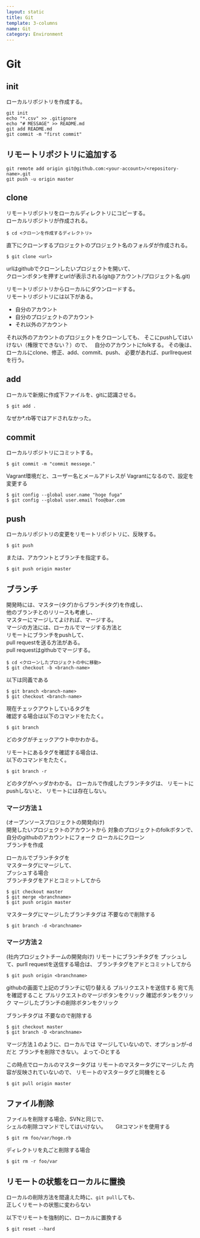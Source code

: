 ```yaml
---
layout: static
title: Git
template: 3-columns
name: Git
category: Environment
---
```


# Git

## init
ローカルリポジトリを作成する。
```
git init
echo "*.csv" >> .gitignore
echo "# MESSAGE" >> README.md
git add README.md
git commit -m "first commit"
```
## リモートリポジトリに追加する
```
git remote add origin git@github.com:<your-account>/<repository-name>.git
git push -u origin master
```

## clone
リモートリポジトリをローカルディレクトリにコピーする。  
ローカルリポジトリが作成される。

```
$ cd <クローンを作成するディレクトリ>
```
直下にクローンするプロジェクトのプロジェクト名のフォルダが作成される。

```
$ git clone <url>
```
urlはgithubでクローンしたいプロジェクトを開いて、  
クローンボタンを押すとurlが表示される(git@アカウント/プロジェクト名.git)

リモートリポジトリからローカルにダウンロードする。  
リモートリポジトリには以下がある。
- 自分のアカウント
- 自分のプロジェクトのアカウント
- それ以外のアカウント

それ以外のアカウントのプロジェクトをクローンしても、
そこにpushしてはいけない（権限でできない？）ので、　
自分のアカウントにfolkする。
その後は、ローカルにclone、修正、add、commit、push、
必要があれば、purllrequestを行う。

## add
ローカルで新規に作成下ファイルを、gitに認識させる。
```
$ git add .
```
なぜか*.rb等ではアドされなかった。

## commit
ローカルリポジトリにコミットする。  
```
$ git commit -m "commit messege."
```

Vagrant環境だと、ユーザー名とメールアドレスが
Vagrantになるので、設定を変更する
```
$ git config --global user.name "hoge fuga"
$ git config --global user.email foo@bar.com
```

## push
ローカルリポジトリの変更をリモートリポジトリに、反映する。
```
$ git push
```
または、アカウントとブランチを指定する。
```
$ git push origin master
```

## ブランチ
開発時には、マスター(タグ)からブランチ(タグ)を作成し、  
他のブランチとのリリースも考慮し、  
マスターにマージしてよければ、マージする。  
マージの方法には、ローカルでマージする方法と  
リモートにブランチをpushして、  
pull requestを送る方法がある。  
pull requestはgithubでマージする。

```
$ cd <クローンしたプロジェクトの中に移動>
$ git checkout -b <branch-name>
```
以下は同義である
```
$ git branch <branch-name>
$ git checkout <branch-name>
```

現在チェックアウトしているタグを  
確認する場合は以下のコマンドをたたく。
```
$ git branch
```
どのタグがチェックアウト中かわかる。

リモートにあるタグを確認する場合は、  
以下のコマンドをたたく。
```
$ git branch -r
```
どのタグがヘッダかわかる。
ローカルで作成したブランチタグは、
リモートにpushしないと、
リモートには存在しない。

### マージ方法１
(オープンソースプロジェクトの開発向け)  
開発したいプロジェクトのアカウントから
対象のプロジェクトのfolkボタンで、
自分のgithubのアカウントにフォーク
ローカルにクローン  
ブランチを作成  

ローカルでブランチタグを  
マスタータグにマージして、  
プッシュする場合  
ブランチタグをアドとコミットしてから  
```
$ git checkout master
$ git merge <branchname>
$ git push origin master
```

マスタータグにマージしたブランチタグは
不要なので削除する
```
$ git branch -d <branchname>
```

### マージ方法２
(社内プロジェクトチームの開発向け)
リモートにブランチタグを
プッシュして、purll requestを送信する場合は、
ブランチタグをアドとコミットしてから
```
$ git push origin <branchname>
```
githubの画面で上記のブランチに切り替える
プルリクエストを送信する
宛て先を確認すること
プルリクエストのマージボタンをクリック
確認ボタンをクリック
マージしたブランチの削除ボタンをクリック

ブランチタグは
不要なので削除する
```
$ git checkout master
$ git branch -D <branchname>
```
マージ方法１のように、ローカルでは
マージしていないので、オプションが-dだと
ブランチを削除できない。
よって-Dとする

この時点でローカルのマスタータグは
リモートのマスタータグにマージした
内容が反映されていないので、
リモートのマスタータグと同機をとる
```
$ git pull origin master
```

## ファイル削除
ファイルを削除する場合、SVNと同じで、   
シェルの削除コマンドでしてはいけない。　　
Gitコマンドを使用する
```
$ git rm foo/var/hoge.rb
```

ディレクトリを丸ごと削除する場合
```
$ git rm -r foo/var
```

## リモートの状態をローカルに置換

ローカルの削除方法を間違えた時に、`git pull`しても、  
正しくリモートの状態に変わらない  

以下でリモートを強制的に、ローカルに置換する
```
$ git reset --hard
```
